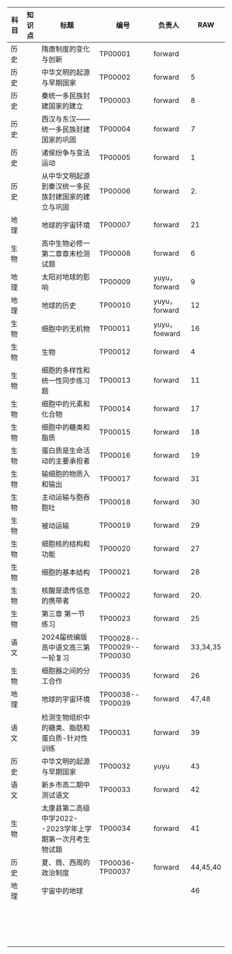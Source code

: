 | 科目 | 知识点 | 标题                                                     | 编号                      | 负责人        | RAW      |
| ---- | ------ | -------------------------------------------------------- | ------------------------- | ------------- | -------- |
| 历史 |        | 隋唐制度的变化与创新                                     | TP00001                   | forward       |          |
| 历史 |        | 中华文明的起源与早期国家                                 | TP00002                   | forward       | 5        |
| 历史 |        | 秦统一多民族封建国家的建立                               | TP00003                   | forward       | 8        |
| 历史 |        | 西汉与东汉——统一多民族封建国家的巩固                     | TP00004                   | forward       | 7        |
| 历史 |        | 诸侯纷争与变法运动                                       | TP00005                   | forward       | 1        |
| 历史 |        | 从中华文明起源到秦汉统一多民族封建国家的建立与巩固       | TP00006                   | forward       | 2.       |
| 地理 |        | 地球的宇宙环境                                           | TP00007                   | forward       | 21       |
| 生物 |        | 高中生物必修一第二章章末检测试题                         | TP00008                   | forward       | 6        |
| 地理 |        | 太阳对地球的影响                                         | TP00009                   | yuyu，forward | 9        |
| 地理 |        | 地球的历史                                               | TP00010                   | yuyu，forward | 12       |
| 生物 |        | 细胞中的无机物                                           | TP00011                   | yuyu，foeward | 16       |
| 生物 |        | 生物                                                     | TP00012                   | forward       | 4        |
| 生物 |        | 细胞的多样性和统一性同步练习题                           | TP00013                   | forward       | 11       |
| 生物 |        | 细胞中的元素和化合物                                     | TP00014                   | forward       | 17       |
| 生物 |        | 细胞中的糖类和脂质                                       | TP00015                   | forward       | 18       |
| 生物 |        | 蛋白质是生命活动的主要承担者                             | TP00016                   | forward       | 19       |
| 生物 |        | 输细胞的物质入和输出                                     | TP00017                   | forward       | 31       |
| 生物 |        | 主动运输与胞吞胞吐                                       | TP00018                   | forward       | 30       |
| 生物 |        | 被动运输                                                 | TP00019                   | forward       | 29       |
| 生物 |        | 细胞核的结构和功能                                       | TP00020                   | forward       | 27       |
| 生物 |        | 细胞的基本结构                                           | TP00021                   | forward       | 28       |
| 生物 |        | 核酸是遗传信息的携带者                                   | TP00022                   | forward       | 20.      |
| 生物 |        | 第三章 第一节 练习                                       | TP00023                   | forward       | 25       |
| 语文 |        | 2024届统编版高中语文高三第一轮复习                       | TP00028--TP00029--TP00030 | forward       | 33,34,35 |
| 生物 |        | 细胞器之间的分工合作                                     | TP00035                   | forward       | 26       |
| 地理 |        | 地球的宇宙环境                                           | TP00038--TP00039          | forward       | 47,48    |
| 语文 |        | 检测生物组织中的糖类、脂肪和蛋白质-针对性训练            | TP00031                   | forward       | 39       |
| 历史 |        | 中华文明的起源与早期国家                                 | TP00032                   | yuyu          | 43       |
| 语文 |        | 新乡市高二期中测试语文                                   | TP00033                   | forward       | 42       |
| 生物 |        | 太康县第二高级中学2022--2023学年上学期第一次月考生物试题 | TP00034                   | forward       | 41       |
| 历史 |        | 夏、商、西周的政治制度                                   | TP00036-TP00037           | forward       | 44,45,40 |
| 地理 |        | 宇宙中的地球                                             |                           |               | 46       |
|      |        |                                                          |                           |               |          |
|      |        |                                                          |                           |               |          |
|      |        |                                                          |                           |               |          |
|      |        |                                                          |                           |               |          |
|      |        |                                                          |                           |               |          |
|      |        |                                                          |                           |               |          |
|      |        |                                                          |                           |               |          |
|      |        |                                                          |                           |               |          |
|      |        |                                                          |                           |               |          |
|      |        |                                                          |                           |               |          |
|      |        |                                                          |                           |               |          |
|      |        |                                                          |                           |               |          |
|      |        |                                                          |                           |               |          |
|      |        |                                                          |                           |               |          |
|      |        |                                                          |                           |               |          |
|      |        |                                                          |                           |               |          |
|      |        |                                                          |                           |               |          |